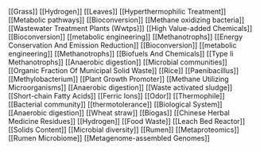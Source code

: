 [[Grass]]
[[Hydrogen]]
[[Leaves]]
[[Hyperthermophilic Treatment]]
[[Metabolic pathways]]
[[Bioconversion]]
[[Methane oxidizing bacteria]]
[[Wastewater Treatment Plants (Wwtps)]]
[[High Value-added Chemicals]]
[[Bioconversion]]
[[metabolic engineering]]
[[Methanotrophs]]
[[Energy Conservation And Emission Reduction]]
[[Bioconversion]]
[[metabolic engineering]]
[[Methanotrophs]]
[[Biofuels And Chemicals]]
[[Type Ii Methanotrophs]]
[[Anaerobic digestion]]
[[Microbial communities]]
[[Organic Fraction Of Municipal Solid Waste]]
[[Rice]]
[[Paenibacillus]]
[[Methylobacterium]]
[[Plant Growth Promoter]]
[[Methane Utilizing Microorganisms]]
[[Anaerobic digestion]]
[[Waste activated sludge]]
[[Short-chain Fatty Acids]]
[[Ferric Ions]]
[[Odor]]
[[Thermophile]]
[[Bacterial community]]
[[thermotolerance]]
[[Biological System]]
[[Anaerobic digestion]]
[[Wheat straw]]
[[Biogas]]
[[Chinese Herbal Medicine Residues]]
[[Hydrogen]]
[[Food Waste]]
[[Leach Bed Reactor]]
[[Solids Content]]
[[Microbial diversity]]
[[Rumen]]
[[Metaproteomics]]
[[Rumen Microbiome]]
[[Metagenome-assembled Genomes]]
